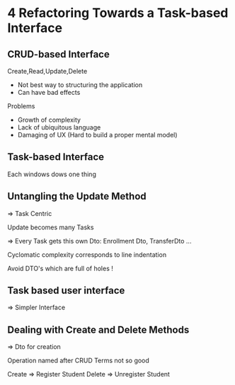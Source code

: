 # 4 Refactoring Towards a Task-based Interface

## CRUD-based Interface

Create,Read,Update,Delete 

*   Not best way to structuring the application
*   Can have bad effects

Problems
*   Growth of complexity
*   Lack of ubiquitous language
*   Damaging of UX (Hard to build a proper mental model)

## Task-based Interface

Each windows dows one thing

## Untangling the Update Method

=> Task Centric

Update becomes many Tasks

=> Every Task gets this own Dto: Enrollment Dto, TransferDto ... 

Cyclomatic complexity corresponds to line indentation

Avoid DTO's which are full of holes !


## Task based user interface

=> Simpler Interface 


## Dealing with Create and Delete Methods

=> Dto for creation

Operation named after CRUD Terms not so good

Create => Register Student
Delete => Unregister Student



